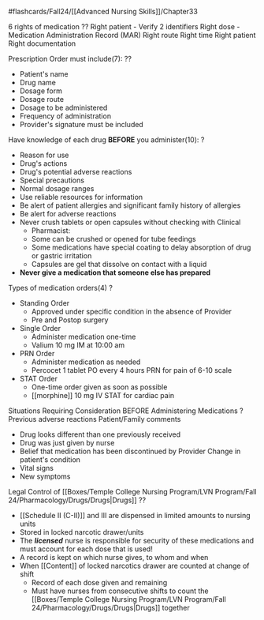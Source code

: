 #flashcards/Fall24/[[Advanced Nursing Skills]]/Chapter33

6 rights of medication
??
Right patient - Verify 2 identifiers
Right dose - Medication Administration Record (MAR)
Right route
Right time
Right patient
Right documentation
<!--SR:!2024-08-29,2,210!2000-01-01,1,250-->


Prescription Order must include(7):
??
- Patient's name
- Drug name
- Dosage form
- Dosage route
- Dosage to be administered
- Frequency of administration
- Provider's signature must be included
<!--SR:!2024-08-28,1,210!2024-08-29,2,243-->

Have knowledge of each drug **BEFORE** you administer(10):
?
- Reason for use 
- Drug's actions 
- Drug's potential adverse reactions 
- Special precautions 
- Normal dosage ranges 
- Use reliable resources for information 
- Be alert of patient allergies and significant family history of allergies 
- Be alert for adverse reactions
- Never crush tablets or open capsules without checking with Clinical 
	- Pharmacist: 
	- Some can be crushed or opened for tube feedings 
	- Some medications have special coating to delay absorption of drug or gastric irritation 
	- Capsules are gel that dissolve on contact with a liquid 
- **Never give a medication that someone else has prepared**

Types of medication orders(4)
?
- Standing Order
	- Approved under specific condition in the absence of Provider
	- Pre and Postop surgery
- Single Order
	- Administer medication one-time
	- Valium 10 mg IM at 10:00 am
- PRN Order
	- Administer medication as needed
	- Percocet 1 tablet PO every 4 hours PRN for pain of 6-10 scale
- STAT Order
	- One-time order given as soon as possible
	- [[morphine]] 10 mg IV STAT for cardiac pain
<!--SR:!2024-08-28,1,223-->

Situations Requiring Consideration BEFORE Administering Medications 
?
Previous adverse reactions 
Patient/Family comments 
- Drug looks different than one previously received 
- Drug was just given by nurse 
- Belief that medication has been discontinued by Provider 
Change in patient's condition  
- Vital signs 
- New symptoms

Legal Control of [[Boxes/Temple College Nursing Program/LVN Program/Fall 24/Pharmacology/Drugs/Drugs|Drugs]] 
??
- [[Schedule II (C-II)]] and III are dispensed in limited amounts to nursing units 
- Stored in locked narcotic drawer/units 
- The ***licensed*** nurse is responsible for security of these medications and must account for each dose that is used! 
- A record is kept on which nurse gives, to whom and when 
- When [[Content]] of locked narcotics drawer are counted at change of shift 
	- Record of each dose given and remaining 
	- Must have nurses from consecutive shifts to count the [[Boxes/Temple College Nursing Program/LVN Program/Fall 24/Pharmacology/Drugs/Drugs|Drugs]] together


